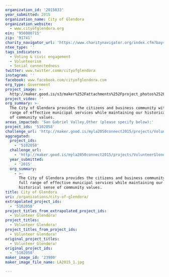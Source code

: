 ```yaml
---
organization_id: '2015033'
year_submitted: 2015
organization_name: City of Glendora
organization_website:
  - www.cityofglendora.org
ein: '956000715'
zip: '91741'
charity_navigator_url: 'https://www.charitynavigator.org/index.cfm?bay=search.profile&ein=956000715'
ntee_type: ''
tags_indicators:
  - Voting & civic engagement
  - Volunteerism
  - Social connectedness
twitter: www.twitter.comm/cityofglendora
instagram: ''
facebook: www.facebook.com/cityofglendora.com
org_type: Government
project_image: >-
  http://maker.good.is/s3/maker%252Fattachments%252Fproject_photos%252Fimages%252F23980%252Fdisplay%252FLA2015_1.jpg=c570x385
project_video: ''
org_summary: >-
  The City of Glendora provides the citizens and business community with a full
  range of effective municipal services while maintaining our historical sense
  of community values.
areas_impacted: 'San Gabriel Valley,Other (please specify below):'
project_ids: '5102058'
challenge_url: 'http://maker.good.is/myla2050connect2015/projects/VolunteerGlendora.html'
aggregated:
  project_ids:
    - '5102058'
  challenge_url:
    - 'http://maker.good.is/myla2050connect2015/projects/VolunteerGlendora.html'
  year_submitted:
    - '2015'
  org_summary:
    - >-
      The City of Glendora provides the citizens and business community with a
      full range of effective municipal services while maintaining our
      historical sense of community values.
title: City of Glendora
uri: /organizations/city-of-glendora/
extrapolated_project_ids:
  - '5102058'
project_titles_from_extrapolated_project_ids:
  - Volunteer Glendora!
project_titles:
  - Volunteer Glendora!
project_titles_from_project_ids:
  - Volunteer Glendora!
original_project_titles:
  - Volunteer Glendora!
original_project_ids:
  - '5102058'
maker_image_id: '23980'
maker_image_file_name: LA2015_1.jpg

---
```

